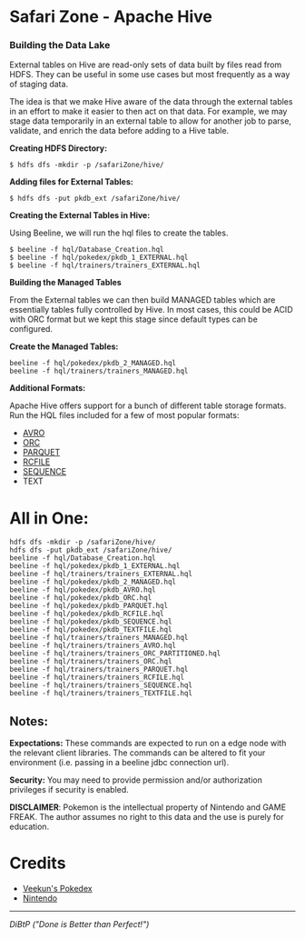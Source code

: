 # Safari Zone - Apache Hive 

### Building the Data Lake
External tables on Hive are read-only sets of data built by files read from HDFS. They can be useful in some use cases but most frequently as a way of staging data. 

The idea is that we make Hive aware of the data through the external tables in an effort to make it easier to then act on that data. For example, we may stage data temporarily in an external table to allow for another job to parse, validate, and enrich the data before adding to a Hive table.  

 __Creating HDFS Directory:__


```
$ hdfs dfs -mkdir -p /safariZone/hive/
```

__Adding files for External Tables:__


```
$ hdfs dfs -put pkdb_ext /safariZone/hive/
```


__Creating the External Tables in Hive:__

Using Beeline, we will run the hql files to create the tables. 

```
$ beeline -f hql/Database_Creation.hql
$ beeline -f hql/pokedex/pkdb_1_EXTERNAL.hql
$ beeline -f hql/trainers/trainers_EXTERNAL.hql
```


__Building the Managed Tables__

From the External tables we can then build MANAGED tables which are essentially tables fully controlled by Hive. In most cases, this could be ACID with ORC format but we kept this stage since default types can be configured. 

__Create the Managed Tables:__

```
beeline -f hql/pokedex/pkdb_2_MANAGED.hql
beeline -f hql/trainers/trainers_MANAGED.hql
```

__Additional Formats:__

Apache Hive offers support for a bunch of different table storage formats. Run the HQL files included for a few of most popular formats: 

- [AVRO](https://avro.apache.org/)
- [ORC](https://orc.apache.org/)
- [PARQUET](https://parquet.apache.org/)
- [RCFILE](https://cwiki.apache.org/confluence/display/Hive/RCFile)
- [SEQUENCE](https://cwiki.apache.org/confluence/display/HADOOP2/SequenceFile)
- TEXT

# All in One:

```
hdfs dfs -mkdir -p /safariZone/hive/
hdfs dfs -put pkdb_ext /safariZone/hive/
beeline -f hql/Database_Creation.hql
beeline -f hql/pokedex/pkdb_1_EXTERNAL.hql
beeline -f hql/trainers/trainers_EXTERNAL.hql
beeline -f hql/pokedex/pkdb_2_MANAGED.hql
beeline -f hql/pokedex/pkdb_AVRO.hql
beeline -f hql/pokedex/pkdb_ORC.hql
beeline -f hql/pokedex/pkdb_PARQUET.hql
beeline -f hql/pokedex/pkdb_RCFILE.hql
beeline -f hql/pokedex/pkdb_SEQUENCE.hql
beeline -f hql/pokedex/pkdb_TEXTFILE.hql
beeline -f hql/trainers/trainers_MANAGED.hql
beeline -f hql/trainers/trainers_AVRO.hql
beeline -f hql/trainers/trainers_ORC_PARTITIONED.hql
beeline -f hql/trainers/trainers_ORC.hql
beeline -f hql/trainers/trainers_PARQUET.hql
beeline -f hql/trainers/trainers_RCFILE.hql
beeline -f hql/trainers/trainers_SEQUENCE.hql
beeline -f hql/trainers/trainers_TEXTFILE.hql
```

## Notes:

__Expectations:__
These commands are expected to run on a edge node with the relevant client libraries. The commands can be altered to fit your environment (i.e. passing in a beeline jdbc connection url).

__Security:__
You may need to provide permission and/or authorization privileges if security is enabled.

__DISCLAIMER__: Pokemon is the intellectual property of Nintendo and GAME FREAK. The author assumes no right to this data and the use is purely for education.  


# Credits
- [Veekun's Pokedex](https://github.com/veekun/pokedex)
- [Nintendo](https://www.nintendo.com/)

---
_DiBtP ("Done is Better than Perfect!")_


